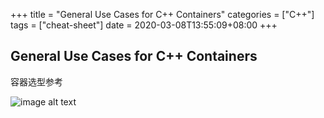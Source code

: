 +++
title = "General Use Cases for C++ Containers"
categories = ["C++"]
tags = ["cheat-sheet"]
date = 2020-03-08T13:55:09+08:00
+++

## General Use Cases for C++ Containers
容器选型参考

![image alt text](/images/cheatsheet/GeneralUseCasesforC++Containers.png)